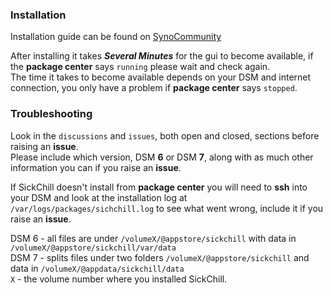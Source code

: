 ### Installation
Installation guide can be found on [SynoCommunity](https://synocommunity.com)

After installing it takes **_Several Minutes_** for the gui to become available, if the **package center** says `running` please wait and check again.   
The time it takes to become available depends on your DSM and internet connection, you only have a problem if **package center** says `stopped`.

### Troubleshooting 
Look in the `discussions` and `issues`, both open and closed, sections before raising an **issue**.  
Please include which version, DSM **6** or DSM **7**, along with as much other information you can if you raise an **issue**.

If SickChill doesn't install from **package center** you will need to **ssh** into your DSM and look at the installation log at `/var/logs/packages/sichchill.log` to see what went wrong, include it if you raise an **issue**.

DSM 6 - all files are under `/volumeX/@appstore/sickchill` with data in `/volumeX/@appstore/sickchill/var/data`  
DSM 7 - splits files under two folders `/volumeX/@appstore/sickchill` and data in `/volumeX/@appdata/sickchill/data`  
`X` - the volume number where you installed SickChill.